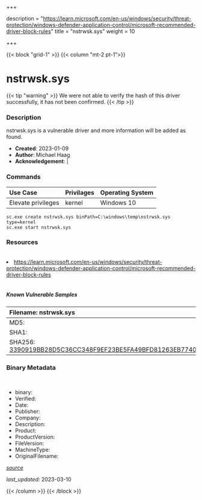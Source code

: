 +++

description = "https://learn.microsoft.com/en-us/windows/security/threat-protection/windows-defender-application-control/microsoft-recommended-driver-block-rules"
title = "nstrwsk.sys"
weight = 10

+++


{{< block "grid-1" >}}
{{< column "mt-2 pt-1">}}




# nstrwsk.sys 


{{< tip "warning" >}}
We were not able to verify the hash of this driver successfully, it has not been confirmed.
{{< /tip >}}




### Description


nstrwsk.sys is a vulnerable driver and more information will be added as found.


- **Created**: 2023-01-09
- **Author**: Michael Haag
- **Acknowledgement**:  | [](https://twitter.com/)

### Commands

| Use Case | Privilages | Operating System | 
|:---- | ---- | ---- |
| Elevate privileges | kernel | Windows 10 |

```
sc.exe create nstrwsk.sys binPath=C:\windows\temp\nstrwsk.sys type=kernel
sc.exe start nstrwsk.sys
```

### Resources
<br>


<li><a href=" https://learn.microsoft.com/en-us/windows/security/threat-protection/windows-defender-application-control/microsoft-recommended-driver-block-rules"> https://learn.microsoft.com/en-us/windows/security/threat-protection/windows-defender-application-control/microsoft-recommended-driver-block-rules</a></li>


<br>


##### Known Vulnerable Samples

| Filename: nstrwsk.sys |
|:---- |
|MD5: <a href="https://www.virustotal.com/gui/file/{&#39;Filename&#39;: &#39;nstrwsk.sys&#39;, &#39;MD5&#39;: &#39;&#39;, &#39;SHA1&#39;: &#39;&#39;, &#39;SHA256&#39;: &#39;3390919BB28D5C36CC348F9EF23BE5FA49BFD81263EB7740826E4437CBE904CD&#39;}"></a>|
|SHA1: <a href="https://www.virustotal.com/gui/file/{&#39;Filename&#39;: &#39;nstrwsk.sys&#39;, &#39;MD5&#39;: &#39;&#39;, &#39;SHA1&#39;: &#39;&#39;, &#39;SHA256&#39;: &#39;3390919BB28D5C36CC348F9EF23BE5FA49BFD81263EB7740826E4437CBE904CD&#39;}"></a>|
|SHA256: <a href="https://www.virustotal.com/gui/file/{&#39;Filename&#39;: &#39;nstrwsk.sys&#39;, &#39;MD5&#39;: &#39;&#39;, &#39;SHA1&#39;: &#39;&#39;, &#39;SHA256&#39;: &#39;3390919BB28D5C36CC348F9EF23BE5FA49BFD81263EB7740826E4437CBE904CD&#39;}">3390919BB28D5C36CC348F9EF23BE5FA49BFD81263EB7740826E4437CBE904CD</a>|




### Binary Metadata
<br>

- binary: 
- Verified: 
- Date: 
- Publisher: 
- Company: 
- Description: 
- Product: 
- ProductVersion: 
- FileVersion: 
- MachineType: 
- OriginalFilename: 

[*source*](https://github.com/magicsword-io/LOLDrivers/tree/main/yaml/nstrwsk.sys.yml)

*last_updated:* 2023-03-10


{{< /column >}}
{{< /block >}}

